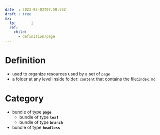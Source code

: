 ```yaml
---
date  : 2023-02-03T07:58:55Z
draft : true
mx:  
  lp:       2
  ref:  
    child:
      - definition/page 
---
```


# Definition
- used to organize resources used by a set of `page`
- a folder at any level inside folder: `content` that contains the file:`index.md`

# Category
- bundle of type  **`page`**
  - bundle of type  **`leaf`**
  - bundle of type  **`branch`**
- bundle of type  **`headless`**
